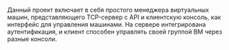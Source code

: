 Данный проект включает в себя простого менеджера виртуальных машин, представляющего TCP-сервер с API и клиентскую консоль, как интерфейс для управления машинами.
На сервере интегрирована аутентификация, и клиент способен управлять своей группой ВМ через разные консоли.